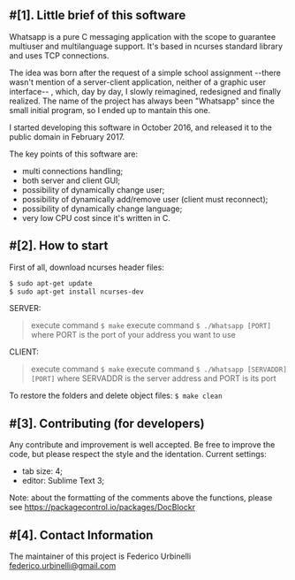 
#[1]. Little brief of this software
----------------------------------

Whatsapp is a pure C messaging application with the scope to guarantee multiuser and multilanguage support.
It's based in ncurses standard library and uses TCP connections.

The idea was born after the request of a simple school assignment --there wasn't mention of a server-client application, neither of a graphic user interface-- , which, day by day, I slowly reimagined, redesigned and finally realized.
The name of the project has always been "Whatsapp" since the small initial program, so I ended up to mantain this one.

I started developing this software in October 2016, and released it to the public domain in February 2017.

The key points of this software are:
- multi connections handling;
- both server and client GUI;
- possibility of dynamically change user;
- possibility of dynamically add/remove user (client must reconnect);
- possibility of dynamically change language;
- very low CPU cost since it's written in C.


#[2]. How to start
-----------------

First of all, download ncurses header files:
```sh
$ sudo apt-get update
$ sudo apt-get install ncurses-dev
```
SERVER:
> execute command `$ make`
> execute command `$ ./Whatsapp [PORT]` where PORT is the port of your address you want to use

CLIENT:
> execute command `$ make`
> execute command `$ ./Whatsapp [SERVADDR] [PORT]` where SERVADDR is the server address and PORT is its port

To restore the folders and delete object files: `$ make clean`


#[3]. Contributing (for developers)
----------------------------------

Any contribute and improvement is well accepted.
Be free to improve the code, but please respect the style and the identation.
Current settings:
- tab size: 4;
- editor: Sublime Text 3;

Note: about the formatting of the comments above the functions, please see <https://packagecontrol.io/packages/DocBlockr>


#[4]. Contact Information
------------------------

The maintainer of this project is Federico Urbinelli <federico.urbinelli@gmail.com>

